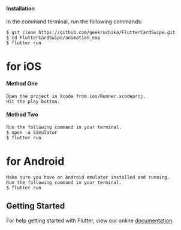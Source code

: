 
#### Installation

In the command terminal, run the following commands:

    $ git clone https://github.com/geekruchika/FlutterCardSwipe.git
    $ cd FlutterCardSwipe/animation_exp
    $ flutter run

# for iOS

#### Method One
    
    Open the project in Xcode from ios/Runner.xcodeproj.
    Hit the play button.

#### Method Two

    Run the following command in your terminal.
    $ open -a Simulator
    $ flutter run

# for Android

    Make sure you have an Android emulator installed and running.
    Run the following command in your terminal.
    $ flutter run

## Getting Started

For help getting started with Flutter, view our online
[documentation](https://flutter.io/).

